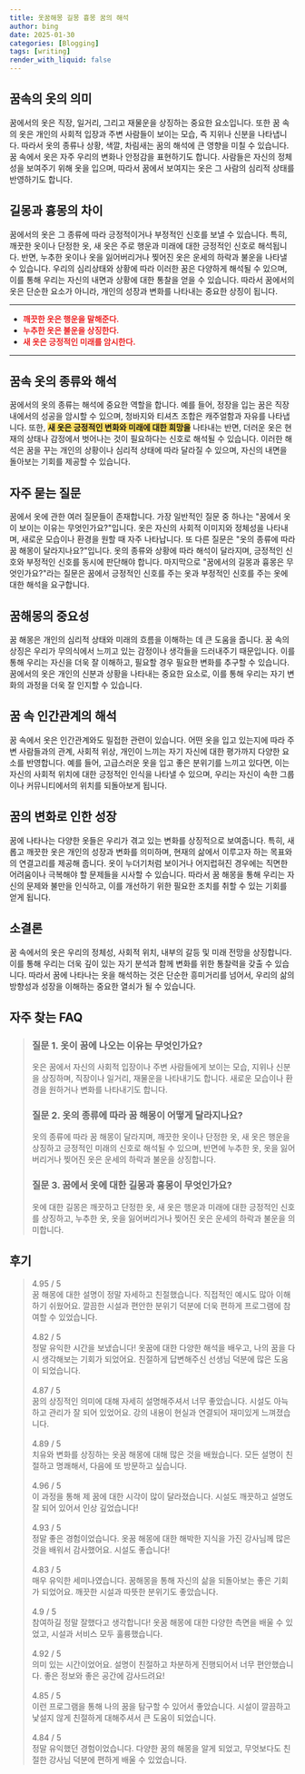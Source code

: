 ```yaml
---
title: 옷꿈해몽 길몽 흉몽 꿈의 해석
author: bing
date: 2025-01-30
categories: [Blogging]
tags: [writing]
render_with_liquid: false
---
```



<h2 id='꿈속의 옷의 의미'>꿈속의 옷의 의미</h2>

<p>꿈에서의 옷은 직장, 일거리, 그리고 재물운을 상징하는 중요한 요소입니다. 또한 꿈 속의 옷은 개인의 사회적 입장과 주변 사람들이 보이는 모습, 즉 지위나 신분을 나타냅니다. 따라서 옷의 종류나 상황, 색깔, 차림새는 꿈의 해석에 큰 영향을 미칠 수 있습니다. 꿈 속에서 옷은 자주 우리의 변화나 안정감을 표현하기도 합니다. 사람들은 자신의 정체성을 보여주기 위해 옷을 입으며, 따라서 꿈에서 보여지는 옷은 그 사람의 심리적 상태를 반영하기도 합니다.</p>

<h2 id='길몽과 흉몽의 차이'>길몽과 흉몽의 차이</h2>

<p>꿈에서의 옷은 그 종류에 따라 긍정적이거나 부정적인 신호를 보낼 수 있습니다. 특히, 깨끗한 옷이나 단정한 옷, 새 옷은 주로 행운과 미래에 대한 긍정적인 신호로 해석됩니다. 반면, 누추한 옷이나 옷을 잃어버리거나 찢어진 옷은 운세의 하락과 불운을 나타낼 수 있습니다. 우리의 심리상태와 상황에 따라 이러한 꿈은 다양하게 해석될 수 있으며, 이를 통해 우리는 자신의 내면과 상황에 대한 통찰을 얻을 수 있습니다. 따라서 꿈에서의 옷은 단순한 요소가 아니라, 개인의 성장과 변화를 나타내는 중요한 상징이 됩니다.</p>

<hr />

<ul>
    <li><b><span style="color: #ee2323;">깨끗한 옷은 행운을 말해준다.</span></b></li>
    <li><b><span style="color: #ee2323;">누추한 옷은 불운을 상징한다.</span></b></li>
    <li><b><span style="color: #ee2323;">새 옷은 긍정적인 미래를 암시한다.</span></b></li>
</ul>

<hr />

<h2 id='꿈속 옷의 종류와 해석'>꿈속 옷의 종류와 해석</h2>

<p>꿈에서의 옷의 종류는 해석에 중요한 역할을 합니다. 예를 들어, 정장을 입는 꿈은 직장 내에서의 성공을 암시할 수 있으며, 청바지와 티셔츠 조합은 캐주얼함과 자유를 나타냅니다. 또한, <b><span style="background-color: #ffe066;">새 옷은 긍정적인 변화와 미래에 대한 희망을</span></b> 나타내는 반면, 더러운 옷은 현재의 상태나 감정에서 벗어나는 것이 필요하다는 신호로 해석될 수 있습니다. 이러한 해석은 꿈을 꾸는 개인의 상황이나 심리적 상태에 따라 달라질 수 있으며, 자신의 내면을 돌아보는 기회를 제공할 수 있습니다.</p>

<h2 id='자주 묻는 질문'>자주 묻는 질문</h2>

<p>꿈에서 옷에 관한 여러 질문들이 존재합니다. 가장 일반적인 질문 중 하나는 "꿈에서 옷이 보이는 이유는 무엇인가요?"입니다. 옷은 자신의 사회적 이미지와 정체성을 나타내며, 새로운 모습이나 환경을 원할 때 자주 나타납니다. 또 다른 질문은 "옷의 종류에 따라 꿈 해몽이 달라지나요?"입니다. 옷의 종류와 상황에 따라 해석이 달라지며, 긍정적인 신호와 부정적인 신호를 동시에 판단해야 합니다. 마지막으로 "꿈에서의 길몽과 흉몽은 무엇인가요?"라는 질문은 꿈에서 긍정적인 신호를 주는 옷과 부정적인 신호를 주는 옷에 대한 해석을 요구합니다.</p>

<h2 id='꿈해몽의 중요성'>꿈해몽의 중요성</h2>

<p>꿈 해몽은 개인의 심리적 상태와 미래의 흐름을 이해하는 데 큰 도움을 줍니다. 꿈 속의 상징은 우리가 무의식에서 느끼고 있는 감정이나 생각들을 드러내주기 때문입니다. 이를 통해 우리는 자신을 더욱 잘 이해하고, 필요할 경우 필요한 변화를 추구할 수 있습니다. 꿈에서의 옷은 개인의 신분과 상황을 나타내는 중요한 요소로, 이를 통해 우리는 자기 변화의 과정을 더욱 잘 인지할 수 있습니다.</p>

<h2 id='꿈 속 인간관계의 해석'>꿈 속 인간관계의 해석</h2>

<p>꿈 속에서 옷은 인간관계와도 밀접한 관련이 있습니다. 어떤 옷을 입고 있는지에 따라 주변 사람들과의 관계, 사회적 위상, 개인이 느끼는 자기 자신에 대한 평가까지 다양한 요소를 반영합니다. 예를 들어, 고급스러운 옷을 입고 좋은 분위기를 느끼고 있다면, 이는 자신의 사회적 위치에 대한 긍정적인 인식을 나타낼 수 있으며, 우리는 자신이 속한 그룹이나 커뮤니티에서의 위치를 되돌아보게 됩니다.</p>

<h2 id='꿈의 변화로 인한 성장'>꿈의 변화로 인한 성장</h2>

<p>꿈에 나타나는 다양한 옷들은 우리가 겪고 있는 변화를 상징적으로 보여줍니다. 특히, 새롭고 깨끗한 옷은 개인의 성장과 변화를 의미하며, 현재의 삶에서 이루고자 하는 목표와의 연결고리를 제공해 줍니다. 옷이 누더기처럼 보이거나 어지럽혀진 경우에는 직면한 어려움이나 극복해야 할 문제들을 시사할 수 있습니다. 따라서 꿈 해몽을 통해 우리는 자신의 문제와 불만을 인식하고, 이를 개선하기 위한 필요한 조치를 취할 수 있는 기회를 얻게 됩니다.</p>

<h2 id='소결론'>소결론</h2>

<p>꿈 속에서의 옷은 우리의 정체성, 사회적 위치, 내부의 갈등 및 미래 전망을 상징합니다. 이를 통해 우리는 더욱 깊이 있는 자기 분석과 함께 변화를 위한 통찰력을 갖출 수 있습니다. 따라서 꿈에 나타나는 옷을 해석하는 것은 단순한 흥미거리를 넘어서, 우리의 삶의 방향성과 성장을 이해하는 중요한 열쇠가 될 수 있습니다.</p>


<h2 id='자주_찾는_FAQ'>자주 찾는 FAQ</h2>
<div itemscope="" itemtype="https://schema.org/FAQPage"> 
<blockquote> 
<div itemscope="" itemprop="mainEntity" itemtype="https://schema.org/Question"> 
<h3 itemprop="name">질문 1. 옷이 꿈에 나오는 이유는 무엇인가요?</h3> 
<div itemscope="" itemprop="acceptedAnswer" itemtype="https://schema.org/Answer"> 
<span itemprop="text"> 
<p>옷은 꿈에서 자신의 사회적 입장이나 주변 사람들에게 보이는 모습, 지위나 신분을 상징하며, 직장이나 일거리, 재물운을 나타내기도 합니다. 새로운 모습이나 환경을 원하거나 변화를 나타내기도 합니다.</p> 
</span> 
</div> 
</div> 
<div itemscope="" itemprop="mainEntity" itemtype="https://schema.org/Question"> 
<h3 itemprop="name">질문 2. 옷의 종류에 따라 꿈 해몽이 어떻게 달라지나요?</h3> 
<div itemscope="" itemprop="acceptedAnswer" itemtype="https://schema.org/Answer"> 
<span itemprop="text"> 
<p>옷의 종류에 따라 꿈 해몽이 달라지며, 깨끗한 옷이나 단정한 옷, 새 옷은 행운을 상징하고 긍정적인 미래의 신호로 해석될 수 있으며, 반면에 누추한 옷, 옷을 잃어버리거나 찢어진 옷은 운세의 하락과 불운을 상징합니다.</p> 
</span> 
</div> 
</div> 
<div itemscope="" itemprop="mainEntity" itemtype="https://schema.org/Question"> 
<h3 itemprop="name">질문 3. 꿈에서 옷에 대한 길몽과 흉몽이 무엇인가요?</h3> 
<div itemscope="" itemprop="acceptedAnswer" itemtype="https://schema.org/Answer"> 
<span itemprop="text"> 
<p>옷에 대한 길몽은 깨끗하고 단정한 옷, 새 옷은 행운과 미래에 대한 긍정적인 신호를 상징하고, 누추한 옷, 옷을 잃어버리거나 찢어진 옷은 운세의 하락과 불운을 의미합니다.</p> 
</span> 
</div> 
</div> 
</blockquote> 
</div>
<h2 id='후기'>후기</h2>
<div itemscope itemtype="https://schema.org/Product">
  <blockquote>
  <div itemprop="review" itemscope itemtype="https://schema.org/Review">
      <div itemprop="reviewRating" itemscope itemtype="https://schema.org/Rating"> <span itemprop="ratingValue">4.95</span> / <span itemprop="bestRating">5</span> </div>
      <span itemprop="reviewBody">꿈 해몽에 대한 설명이 정말 자세하고 친절했습니다. 직접적인 예시도 많아 이해하기 쉬웠어요. 깔끔한 시설과 편안한 분위기 덕분에 더욱 편하게 프로그램에 참여할 수 있었습니다.</span>
  </div>
  <br>
  <div itemprop="review" itemscope itemtype="https://schema.org/Review">
      <div itemprop="reviewRating" itemscope itemtype="https://schema.org/Rating"> <span itemprop="ratingValue">4.82</span> / <span itemprop="bestRating">5</span> </div>
      <span itemprop="reviewBody">정말 유익한 시간을 보냈습니다! 옷꿈에 대한 다양한 해석을 배우고, 나의 꿈을 다시 생각해보는 기회가 되었어요. 친절하게 답변해주신 선생님 덕분에 많은 도움이 되었습니다.</span>
  </div>
  <br>
  <div itemprop="review" itemscope itemtype="https://schema.org/Review">
      <div itemprop="reviewRating" itemscope itemtype="https://schema.org/Rating"> <span itemprop="ratingValue">4.87</span> / <span itemprop="bestRating">5</span> </div>
      <span itemprop="reviewBody">꿈의 상징적인 의미에 대해 자세히 설명해주셔서 너무 좋았습니다. 시설도 아늑하고 관리가 잘 되어 있었어요. 강의 내용이 현실과 연결되어 재미있게 느껴졌습니다.</span>
  </div>
  <br>
  <div itemprop="review" itemscope itemtype="https://schema.org/Review">
      <div itemprop="reviewRating" itemscope itemtype="https://schema.org/Rating"> <span itemprop="ratingValue">4.89</span> / <span itemprop="bestRating">5</span> </div>
      <span itemprop="reviewBody">치유와 변화를 상징하는 옷꿈 해몽에 대해 많은 것을 배웠습니다. 모든 설명이 친절하고 명쾌해서, 다음에 또 방문하고 싶습니다.</span>
  </div>
  <br>
  <div itemprop="review" itemscope itemtype="https://schema.org/Review">
      <div itemprop="reviewRating" itemscope itemtype="https://schema.org/Rating"> <span itemprop="ratingValue">4.96</span> / <span itemprop="bestRating">5</span> </div>
      <span itemprop="reviewBody">이 과정을 통해 제 꿈에 대한 시각이 많이 달라졌습니다. 시설도 깨끗하고 설명도 잘 되어 있어서 인상 깊었습니다!</span>
  </div>
  <br>
  <div itemprop="review" itemscope itemtype="https://schema.org/Review">
      <div itemprop="reviewRating" itemscope itemtype="https://schema.org/Rating"> <span itemprop="ratingValue">4.93</span> / <span itemprop="bestRating">5</span> </div>
      <span itemprop="reviewBody">정말 좋은 경험이었습니다. 옷꿈 해몽에 대한 해박한 지식을 가진 강사님께 많은 것을 배워서 감사했어요. 시설도 좋습니다!</span>
  </div>
  <br>
  <div itemprop="review" itemscope itemtype="https://schema.org/Review">
      <div itemprop="reviewRating" itemscope itemtype="https://schema.org/Rating"> <span itemprop="ratingValue">4.83</span> / <span itemprop="bestRating">5</span> </div>
      <span itemprop="reviewBody">매우 유익한 세미나였습니다. 꿈해몽을 통해 자신의 삶을 되돌아보는 좋은 기회가 되었어요. 깨끗한 시설과 따뜻한 분위기도 좋았습니다.</span>
  </div>
  <br>
  <div itemprop="review" itemscope itemtype="https://schema.org/Review">
      <div itemprop="reviewRating" itemscope itemtype="https://schema.org/Rating"> <span itemprop="ratingValue">4.9</span> / <span itemprop="bestRating">5</span> </div>
      <span itemprop="reviewBody">참여하길 정말 잘했다고 생각합니다! 옷꿈 해몽에 대한 다양한 측면을 배울 수 있었고, 시설과 서비스 모두 훌륭했습니다.</span>
  </div>
  <br>
  <div itemprop="review" itemscope itemtype="https://schema.org/Review">
      <div itemprop="reviewRating" itemscope itemtype="https://schema.org/Rating"> <span itemprop="ratingValue">4.92</span> / <span itemprop="bestRating">5</span> </div>
      <span itemprop="reviewBody">의미 있는 시간이었어요. 설명이 친절하고 차분하게 진행되어서 너무 편안했습니다. 좋은 정보와 좋은 공간에 감사드려요!</span>
  </div>
  <br>
  <div itemprop="review" itemscope itemtype="https://schema.org/Review">
      <div itemprop="reviewRating" itemscope itemtype="https://schema.org/Rating"> <span itemprop="ratingValue">4.85</span> / <span itemprop="bestRating">5</span> </div>
      <span itemprop="reviewBody">이런 프로그램을 통해 나의 꿈을 탐구할 수 있어서 좋았습니다. 시설이 깔끔하고 낯설지 않게 친절하게 대해주셔서 큰 도움이 되었습니다.</span>
  </div>
  <br>
  <div itemprop="review" itemscope itemtype="https://schema.org/Review">
      <div itemprop="reviewRating" itemscope itemtype="https://schema.org/Rating"> <span itemprop="ratingValue">4.84</span> / <span itemprop="bestRating">5</span> </div>
      <span itemprop="reviewBody">정말 유익했던 경험이었습니다. 다양한 꿈의 해몽을 알게 되었고, 무엇보다도 친절한 강사님 덕분에 편하게 배울 수 있었습니다.</span>
  </div>
  </blockquote>
</div>
